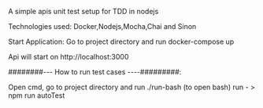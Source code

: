A simple apis unit test setup for TDD in nodejs

Technologies used: Docker,Nodejs,Mocha,Chai and Sinon

Start Application: Go to project directory and run docker-compose up

Api will start on http://localhost:3000

########--- How to run test cases  ----#########:

Open cmd, go to project directory and run ./run-bash (to open bash)
run - > npm run autoTest
